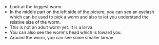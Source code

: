  

-   Look at the biggest worm.
-   In the middle part on the left side of the picture, you can see an
    eyelash which can be used to pick a worm and also to let you
    understand the relative size of the worm.
-   This is not an adult worm yet. It is a larva.
-   You can also see the worm\'s head which is toward you.
-   Around the worm, you can see some smaller larvae.
